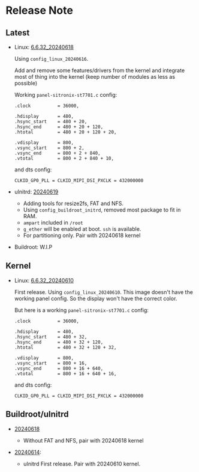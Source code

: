 # Release Note

## Latest

- Linux: [6.6.32_20240618](https://github.com/alexcaoys/linux-superbird-6.6.y/releases/tag/6.6.32_20240618)

    Using `config_linux_20240616`.

    Add and remove some features/drivers from the kernel and integrate most of thing into the kernel (keep number of modules as less as possible)

    Working `panel-sitronix-st7701.c` config:
    ```
	.clock          = 36000,

	.hdisplay       = 480,
	.hsync_start    = 480 + 20, 
	.hsync_end      = 480 + 20 + 120,
	.htotal         = 480 + 20 + 120 + 20,

	.vdisplay       = 800,
	.vsync_start    = 800 + 2,
	.vsync_end      = 800 + 2 + 840,
	.vtotal         = 800 + 2 + 840 + 10,
    ```
    and dts config:
    ```
    CLKID_GP0_PLL = CLKID_MIPI_DSI_PXCLK = 432000000
    ```

- uInitrd: [20240619](https://github.com/alexcaoys/notes-superbird/releases/tag/20240619) 
    - Adding tools for resize2fs, FAT and NFS.
    - Using `config_buildroot_initrd`, removed most package to fit in RAM. 
    - `ampart` included in `/root`
    - `g_ether` will be enabled at boot. `ssh` is available. 
    - For partitioning only. Pair with 20240618 kernel

- Buildroot: W.I.P

## Kernel

- Linux: [6.6.32_20240610](https://github.com/alexcaoys/linux-superbird-6.6.y/releases/tag/6.6.32_20240610)

    First release. Using `config_linux_20240610`. This image doesn't have the working panel config. So the display won't have the correct color.

    But here is a working `panel-sitronix-st7701.c` config:
    ```
    .clock          = 36000,

	.hdisplay       = 480,
	.hsync_start    = 480 + 32,
	.hsync_end      = 480 + 32 + 120,
	.htotal         = 480 + 32 + 120 + 32,

	.vdisplay       = 800,
	.vsync_start    = 800 + 16,
	.vsync_end      = 800 + 16 + 640,
	.vtotal         = 800 + 16 + 640 + 16,
    ```
    and dts config:
    ```
    CLKID_GP0_PLL = CLKID_MIPI_DSI_PXCLK = 432000000
    ```

## Buildroot/uInitrd
- [20240618](https://github.com/alexcaoys/notes-superbird/releases/tag/20240618) 
    - Without FAT and NFS, pair with 20240618 kernel

- [20240614](https://github.com/alexcaoys/notes-superbird/releases/tag/20240614): 
    - uInitrd First release. Pair with 20240610 kernel.